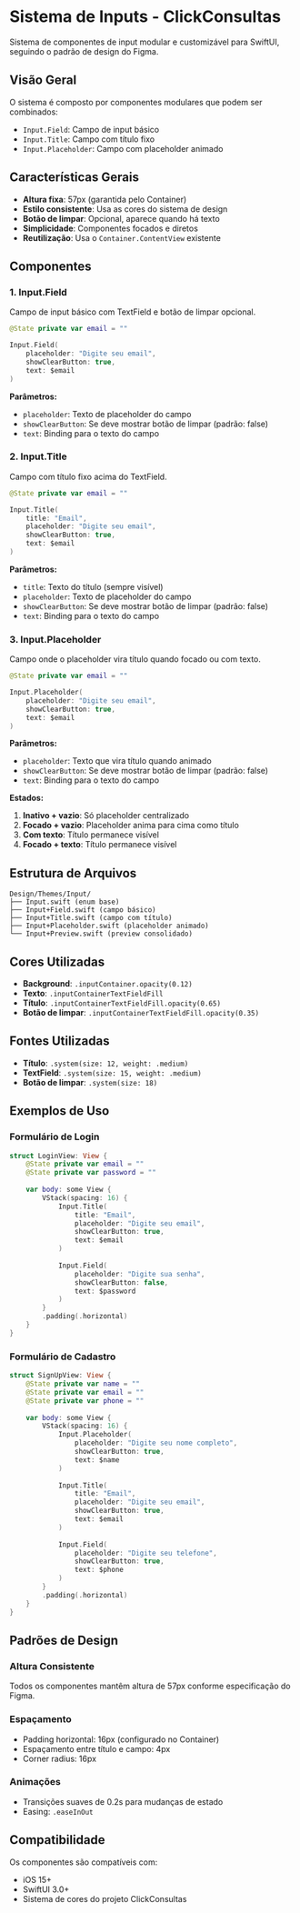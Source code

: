 # Sistema de Inputs - ClickConsultas

Sistema de componentes de input modular e customizável para SwiftUI, seguindo o padrão de design do Figma.

## Visão Geral

O sistema é composto por componentes modulares que podem ser combinados:
- `Input.Field`: Campo de input básico
- `Input.Title`: Campo com título fixo
- `Input.Placeholder`: Campo com placeholder animado

## Características Gerais

- **Altura fixa**: 57px (garantida pelo Container)
- **Estilo consistente**: Usa as cores do sistema de design
- **Botão de limpar**: Opcional, aparece quando há texto
- **Simplicidade**: Componentes focados e diretos
- **Reutilização**: Usa o `Container.ContentView` existente

## Componentes

### 1. Input.Field

Campo de input básico com TextField e botão de limpar opcional.

```swift
@State private var email = ""

Input.Field(
    placeholder: "Digite seu email",
    showClearButton: true,
    text: $email
)
```

**Parâmetros:**
- `placeholder`: Texto de placeholder do campo
- `showClearButton`: Se deve mostrar botão de limpar (padrão: false)
- `text`: Binding para o texto do campo

### 2. Input.Title

Campo com título fixo acima do TextField.

```swift
@State private var email = ""

Input.Title(
    title: "Email",
    placeholder: "Digite seu email",
    showClearButton: true,
    text: $email
)
```

**Parâmetros:**
- `title`: Texto do título (sempre visível)
- `placeholder`: Texto de placeholder do campo
- `showClearButton`: Se deve mostrar botão de limpar (padrão: false)
- `text`: Binding para o texto do campo

### 3. Input.Placeholder

Campo onde o placeholder vira título quando focado ou com texto.

```swift
@State private var email = ""

Input.Placeholder(
    placeholder: "Digite seu email",
    showClearButton: true,
    text: $email
)
```

**Parâmetros:**
- `placeholder`: Texto que vira título quando animado
- `showClearButton`: Se deve mostrar botão de limpar (padrão: false)
- `text`: Binding para o texto do campo

**Estados:**
1. **Inativo + vazio**: Só placeholder centralizado
2. **Focado + vazio**: Placeholder anima para cima como título
3. **Com texto**: Título permanece visível
4. **Focado + texto**: Título permanece visível

## Estrutura de Arquivos

```
Design/Themes/Input/
├── Input.swift (enum base)
├── Input+Field.swift (campo básico)
├── Input+Title.swift (campo com título)
├── Input+Placeholder.swift (placeholder animado)
└── Input+Preview.swift (preview consolidado)
```

## Cores Utilizadas

- **Background**: `.inputContainer.opacity(0.12)`
- **Texto**: `.inputContainerTextFieldFill`
- **Título**: `.inputContainerTextFieldFill.opacity(0.65)`
- **Botão de limpar**: `.inputContainerTextFieldFill.opacity(0.35)`

## Fontes Utilizadas

- **Título**: `.system(size: 12, weight: .medium)`
- **TextField**: `.system(size: 15, weight: .medium)`
- **Botão de limpar**: `.system(size: 18)`

## Exemplos de Uso

### Formulário de Login

```swift
struct LoginView: View {
    @State private var email = ""
    @State private var password = ""
    
    var body: some View {
        VStack(spacing: 16) {
            Input.Title(
                title: "Email",
                placeholder: "Digite seu email",
                showClearButton: true,
                text: $email
            )
            
            Input.Field(
                placeholder: "Digite sua senha",
                showClearButton: false,
                text: $password
            )
        }
        .padding(.horizontal)
    }
}
```

### Formulário de Cadastro

```swift
struct SignUpView: View {
    @State private var name = ""
    @State private var email = ""
    @State private var phone = ""
    
    var body: some View {
        VStack(spacing: 16) {
            Input.Placeholder(
                placeholder: "Digite seu nome completo",
                showClearButton: true,
                text: $name
            )
            
            Input.Title(
                title: "Email",
                placeholder: "Digite seu email",
                showClearButton: true,
                text: $email
            )
            
            Input.Field(
                placeholder: "Digite seu telefone",
                showClearButton: true,
                text: $phone
            )
        }
        .padding(.horizontal)
    }
}
```

## Padrões de Design

### Altura Consistente
Todos os componentes mantêm altura de 57px conforme especificação do Figma.

### Espaçamento
- Padding horizontal: 16px (configurado no Container)
- Espaçamento entre título e campo: 4px
- Corner radius: 16px

### Animações
- Transições suaves de 0.2s para mudanças de estado
- Easing: `.easeInOut`

## Compatibilidade

Os componentes são compatíveis com:
- iOS 15+
- SwiftUI 3.0+
- Sistema de cores do projeto ClickConsultas

